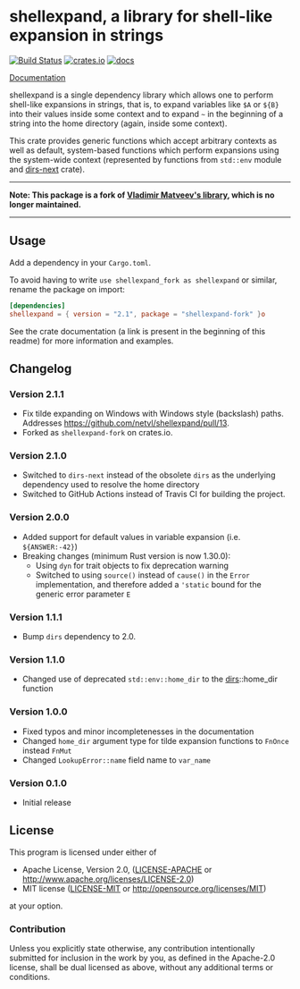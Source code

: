 shellexpand, a library for shell-like expansion in strings
==========================================================

[![Build Status][actions]](https://github.com/netvl/shellexpand/actions?query=workflow%3ACI)
[![crates.io][crates]](https://crates.io/crates/shellexpand)
[![docs][docs]](https://docs.rs/shellexpand)

  [actions]: https://img.shields.io/github/workflow/status/netvl/shellexpand/CI/master?style=flat-square
  [crates]: https://img.shields.io/crates/v/shellexpand.svg?style=flat-square
  [docs]: https://img.shields.io/badge/docs-latest%20release-6495ed.svg?style=flat-square

[Documentation](https://docs.rs/shellexpand/)

shellexpand is a single dependency library which allows one to perform shell-like expansions in strings,
that is, to expand variables like `$A` or `${B}` into their values inside some context and to expand
`~` in the beginning of a string into the home directory (again, inside some context).

This crate provides generic functions which accept arbitrary contexts as well as default, system-based
functions which perform expansions using the system-wide context (represented by functions from `std::env`
module and [dirs-next](https://crates.io/crates/dirs-next) crate).

---

**Note: This package is a fork of [Vladimir Matveev's library](https://crates.io/crates/shellexpand),
which is no longer maintained.**

---

## Usage

Add a dependency in your `Cargo.toml`.

To avoid having to write `use shellexpand_fork as shellexpand` or similar,
rename the package on import:

```toml
[dependencies]
shellexpand = { version = "2.1", package = "shellexpand-fork" }o
```

See the crate documentation (a link is present in the beginning of this readme) for more information
and examples.


## Changelog

### Version 2.1.1

* Fix tilde expanding on Windows with Windows style (backslash) paths.
  Addresses <https://github.com/netvl/shellexpand/pull/13>.
* Forked as `shellexpand-fork` on crates.io.

### Version 2.1.0

* Switched to `dirs-next` instead of the obsolete `dirs` as the underlying dependency used to resolve the home directory
* Switched to GitHub Actions instead of Travis CI for building the project.

### Version 2.0.0

* Added support for default values in variable expansion (i.e. `${ANSWER:-42}`)
* Breaking changes (minimum Rust version is now 1.30.0):
  + Using `dyn` for trait objects to fix deprecation warning
  + Switched to using `source()` instead of `cause()` in the `Error` implementation, and
    therefore added a `'static` bound for the generic error parameter `E`

### Version 1.1.1

* Bump `dirs` dependency to 2.0.

### Version 1.1.0

* Changed use of deprecated `std::env::home_dir` to the [dirs](https://crates.io/crates/dirs)::home_dir function

### Version 1.0.0

* Fixed typos and minor incompletenesses in the documentation
* Changed `home_dir` argument type for tilde expansion functions to `FnOnce` instead `FnMut`
* Changed `LookupError::name` field name to `var_name`

### Version 0.1.0

* Initial release

## License

This program is licensed under either of

 * Apache License, Version 2.0, ([LICENSE-APACHE](LICENSE-APACHE) or http://www.apache.org/licenses/LICENSE-2.0)
 * MIT license ([LICENSE-MIT](LICENSE-MIT) or http://opensource.org/licenses/MIT)

at your option.

### Contribution

Unless you explicitly state otherwise, any contribution intentionally submitted
for inclusion in the work by you, as defined in the Apache-2.0 license, shall be dual licensed 
as above, without any additional terms or conditions.
